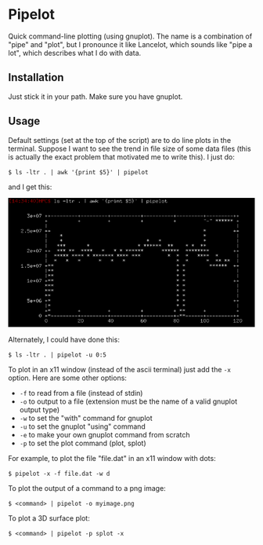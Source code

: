 Pipelot
=======

Quick command-line plotting (using gnuplot). The name is a combination
of "pipe" and "plot", but I pronounce it like Lancelot, which sounds
like "pipe a lot", which describes what I do with data.


Installation
------------

Just stick it in your path.  Make sure you have gnuplot.


Usage
-----

Default settings (set at the top of the script) are to do line plots in
the terminal.  Suppose I want to see the trend in file size of some
data files (this is actually the exact problem that motivated me to
write this).  I just do:

    $ ls -ltr . | awk '{print $5}' | pipelot

and I get this:

![screenshot](screenshot_default.png)

Alternately, I could have done this:

    $ ls -ltr . | pipelot -u 0:5

To plot in an x11 window (instead of the ascii terminal) just add the
`-x` option.  Here are some other options:

 - `-f` to read from a file (instead of stdin)
 - `-o` to output to a file (extension must be the name of a valid
   gnuplot output type)
 - `-w` to set the "with" command for gnuplot
 - `-u` to set the gnuplot "using" command
 - `-e` to make your own gnuplot command from scratch
 - `-p` to set the plot command (plot, splot)

For example, to plot the file "file.dat" in an x11 window with dots:

    $ pipelot -x -f file.dat -w d

To plot the output of a command to a png image:

    $ <command> | pipelot -o myimage.png

To plot a 3D surface plot:

    $ <command> | pipelot -p splot -x



